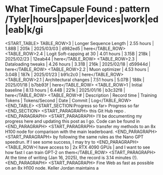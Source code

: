 
# What TimeCapsule Found : pattern /Tyler|hours|paper|devices|work|ed|eab|k/gi
<START_TABLE> TABLE_ROW>3 | Longer Sequence Length | 2.55 hours | 1.88B | 205k | 2025/03/03 | d982ed5 | here</TABLE_ROW> <TABLE_ROW>2.4 | Logit Soft-capping at 30 | 4.01 hours | 3.15B | 218k | 2025/02/23 | 12eab44 | here</TABLE_ROW> <TABLE_ROW>2.3 | Dataloading tweaks | 4.26 hours | 3.31B | 216k | 2025/02/18 | d59944d | here</TABLE_ROW> <TABLE_ROW>2.2 | Muon optimizer | 4.53 hours | 3.04B | 187k | 2025/01/23 | b91c2c0 | here</TABLE_ROW> <TABLE_ROW>2.1 | Architectural changes | 7.51 hours | 5.07B | 188k | 2025/01/18 | b7bb93f | here</TABLE_ROW> <TABLE_ROW>1 | Initial baseline | 8.13 hours | 6.44B | 221k | 2025/01/16 | b3c32f8 | here</TABLE_ROW> <TABLE_ROW># | Description | Record time | Training Tokens | Tokens/Second | Date | Commit | Log</TABLE_ROW> <END_TABLE> <START_SECTION:Progress so far> Progress so far <END_SECTION> <START_PARAGRAPH> this Git Hub repo . <END_PARAGRAPH> <START_PARAGRAPH> I’ll be documenting my progress here and updating this post as I go. Code can be found in <END_PARAGRAPH> <START_PARAGRAPH> transfer my methods to an 8x H100 node for comparison with the main leaderboard. <END_PARAGRAPH> <START_PARAGRAPH> by following the same rules as the Nano GPT speedrun. If I see some success, I may try to <END_PARAGRAPH> <TABLE_ROW>I have access to | 2x RTX 4090 GPUs | and I want to see how fast I can train GPT-2 on them</TABLE_ROW> <START_PARAGRAPH> At the time of writing (Jan 16, 2025), the record is 3.14 minutes (!). <END_PARAGRAPH> <START_PARAGRAPH> Fine Web as fast as possible on an 8x H100 node. Keller Jordan maintains a
